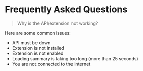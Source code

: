# Frequently Asked Questions

> Why is the API/extension not working?

Here are some common issues:

- API must be down
- Extension is not installed
- Extension is not enabled
- Loading summary is taking too long (more than 25 seconds)
- You are not connected to the internet